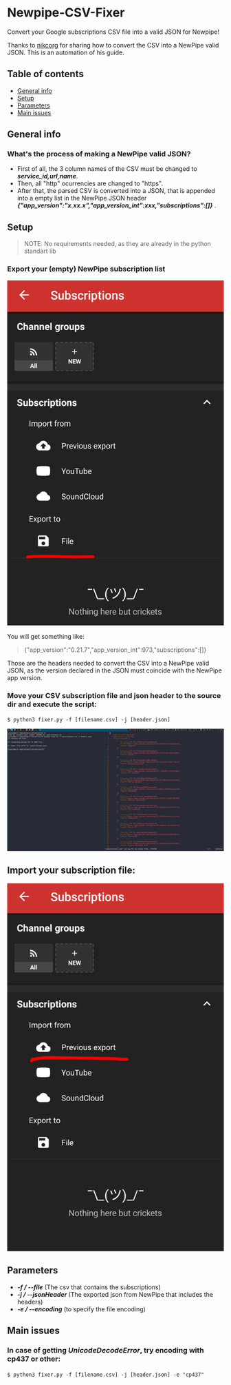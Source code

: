 # Newpipe-CSV-Fixer

Convert your Google subscriptions CSV file into a valid JSON for Newpipe!

Thanks to [nikcorg](https://www.reddit.com/r/NewPipe/comments/oprw6d/google_takeouts_exporting_in_csv_format/h7qlevp?utm_source=share&utm_medium=web2x&context=3) for sharing how
to convert the CSV into a NewPipe valid JSON. This is an automation of his guide.

## Table of contents

* [General info](#general-info)
* [Setup](#setup)
* [Parameters](#parameters)
* [Main issues](#main-issues)



## General info

### What's the process of making a NewPipe valid JSON?

- First of all, the 3 column names of the CSV must be changed to ***service_id,url,name***.
- Then, all "http" ocurrencies are changed to "https".
- After that, the parsed CSV is converted into a JSON, that is appended into a empty list
in the NewPipe JSON header ***{"app_version":"x.xx.x","app_version_int":xxx,"subscriptions":[]}*** .



## Setup


> NOTE: No requirements needed, as they are already in the python standart lib

### Export your (empty) NewPipe subscription list


![](images/export.png)


You will get something like:

> {"app_version":"0.21.7","app_version_int":973,"subscriptions":[]}

Those are the headers needed to convert the CSV into a NewPipe valid JSON, as the version declared 
in the JSON must coincide with the NewPipe app version.


### Move your CSV subscription file and json header to the source dir and execute the script:

`$ python3 fixer.py -f [filename.csv] -j [header.json]`


![](images/example.png)


## Import your subscription file:


![](images/import.png)


## Parameters

- ***-f / --file*** (The csv that contains the subscriptions)
- ***-j / --jsonHeader*** (The exported json from NewPipe that includes the headers)
- ***-e / --encoding*** (to specify the file encoding) 


## Main issues

### In case of getting ***UnicodeDecodeError***, try encoding with cp437 or other:
 
`$ python3 fixer.py -f [filename.csv] -j [header.json] -e "cp437"`


